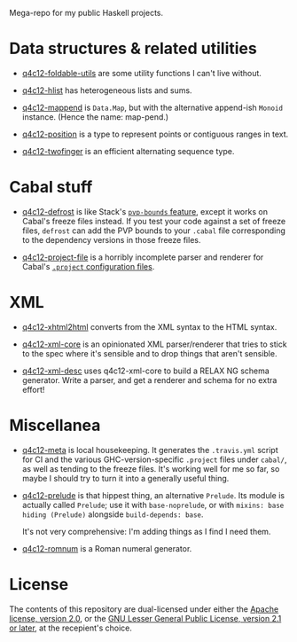 Mega-repo for my public Haskell projects.

Data structures & related utilities
===================================

* [q4c12-foldable-utils](packages/foldable-utils) are some utility functions I can't live without.

* [q4c12-hlist](packages/hlist) has heterogeneous lists and sums.

* [q4c12-mappend](packages/mappend) is `Data.Map`, but with the alternative append-ish `Monoid` instance. (Hence the name: map-pend.)

* [q4c12-position](packages/position) is a type to represent points or contiguous ranges in text.

* [q4c12-twofinger](packages/twofinger) is an efficient alternating sequence type.

Cabal stuff
===========

* [q4c12-defrost](packages/defrost) is like Stack's [`pvp-bounds` feature](https://docs.haskellstack.org/en/stable/yaml_configuration/#pvp-bounds), except it works on Cabal's freeze files instead. If you test your code against a set of freeze files, `defrost` can add the PVP bounds to your `.cabal` file corresponding to the dependency versions in those freeze files.

* [q4c12-project-file](packages/project-file) is a horribly incomplete parser and renderer for Cabal's [`.project` configuration files](http://cabal.readthedocs.io/en/latest/nix-local-build.html#configuring-builds-with-cabal-project).

XML
===

* [q4c12-xhtml2html](packages/xhtml2html) converts from the XML syntax to the HTML syntax.

* [q4c12-xml-core](packages/xml-core) is an opinionated XML parser/renderer that tries to stick to the spec where it's sensible and to drop things that aren't sensible.

* [q4c12-xml-desc](packages/xml-desc) uses q4c12-xml-core to build a RELAX NG schema generator. Write a parser, and get a renderer and schema for no extra effort!

Miscellanea
===========

* [q4c12-meta](packages/meta) is local housekeeping. It generates the `.travis.yml` script for CI and the various GHC-version-specific `.project` files under `cabal/`, as well as tending to the freeze files. It's working well for me so far, so maybe I should try to turn it into a generally useful thing.

* [q4c12-prelude](packages/prelude) is that hippest thing, an alternative `Prelude`. Its module is actually called `Prelude`; use it with `base-noprelude`, or with `mixins: base hiding (Prelude)` alongside `build-depends: base`.

  It's not very comprehensive: I'm adding things as I find I need them.

* [q4c12-romnum](packages/romnum) is a Roman numeral generator.

License
=======

The contents of this repository are dual-licensed under either the [Apache license, version 2.0](LICENSE.APACHE-2.0), or the [GNU Lesser General Public License, version 2.1 or later](LICENSE.LGPL-2.1), at the recepient's choice.
